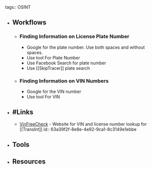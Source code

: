 tags:: OSINT

- ## Workflows
	- ### Finding Information on License Plate Number
		- Google for the plate number. Use both spaces and without spaces.
		- Use tool For Plate Number
		- Use Facebook Search for plate number
		- Use [[SkipTracer]] plate search
	- ### Finding Information on VIN Numbers
		- Google for the VIN number
		- Use tool For VIN
- ## #Links
	- [VinFreeCheck](https://www.vinfreecheck.com/) - Website for VIN and license number lookup for [[TransInt]]
	  id:: 63a39f2f-8e8e-4e92-9ca1-8c3149e1ebbe
- ## Tools
- ## Resources